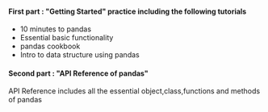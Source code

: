
#### First part :  "Getting Started" practice including the following tutorials 
- 10 minutes to pandas
- Essential basic functionality
- pandas cookbook
- Intro to data structure using pandas

#### Second part : "API Reference of pandas"
API Reference includes all the essential object,class,functions and methods of pandas
